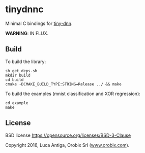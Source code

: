 # tinydnnc

Minimal C bindings for [tiny-dnn](https://github.com/tiny-dnn/tiny-dnn).

**WARNING**: IN FLUX.

## Build

To build the library:
```
sh get_deps.sh
mkdir build
cd build
cmake -DCMAKE_BUILD_TYPE:STRING=Release ../ && make
```

To build the examples (mnist classification and XOR regression):
```
cd example
make
```

## License

BSD license https://opensource.org/licenses/BSD-3-Clause

Copyright 2016, Luca Antiga, Orobix Srl (www.orobix.com).

